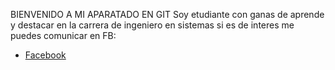 BIENVENIDO A MI APARATADO EN GIT
Soy etudiante con ganas de aprende y destacar en la carrera de ingeniero en sistemas
si es de interes me puedes comunicar en FB:
- [Facebook](facebook.com/profile.php?id=100075860742408)
